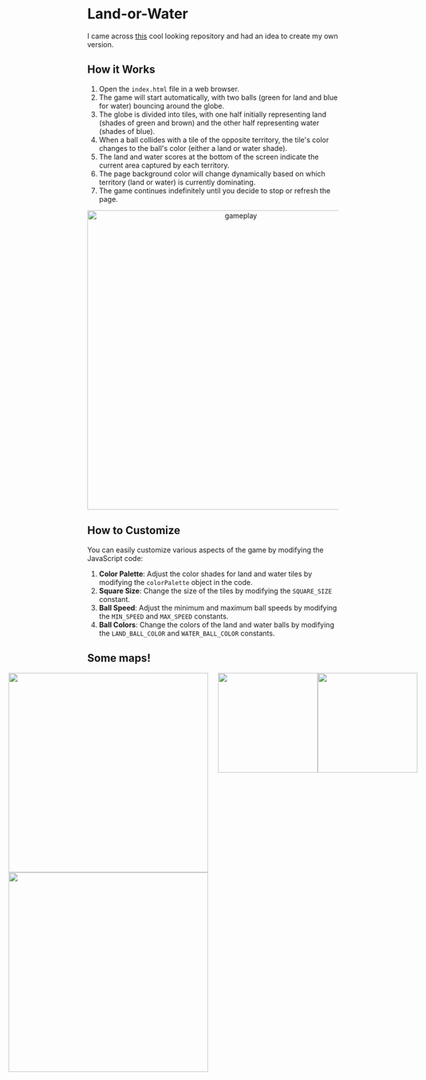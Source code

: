 # Land-or-Water

I came across [this](https://github.com/vnglst/pong-wars?tab=readme-ov-file) cool looking repository and had an idea to create my own version.

## How it Works

1. Open the `index.html` file in a web browser.
2. The game will start automatically, with two balls (green for land and blue for water) bouncing around the globe.
3. The globe is divided into tiles, with one half initially representing land (shades of green and brown) and the other half representing water (shades of blue).
4. When a ball collides with a tile of the opposite territory, the tile's color changes to the ball's color (either a land or water shade).
5. The land and water scores at the bottom of the screen indicate the current area captured by each territory.
6. The page background color will change dynamically based on which territory (land or water) is currently dominating.
7. The game continues indefinitely until you decide to stop or refresh the page.

<div align = "center">
  <img src="https://github.com/makaveli2P/land-or-water/assets/54131539/08023c57-735b-4b09-9133-802a57040022" alt="gameplay" width="600">
</div>

## How to Customize

You can easily customize various aspects of the game by modifying the JavaScript code:

1. **Color Palette**: Adjust the color shades for land and water tiles by modifying the `colorPalette` object in the code.
2. **Square Size**: Change the size of the tiles by modifying the `SQUARE_SIZE` constant.
3. **Ball Speed**: Adjust the minimum and maximum ball speeds by modifying the `MIN_SPEED` and `MAX_SPEED` constants.
4. **Ball Colors**: Change the colors of the land and water balls by modifying the `LAND_BALL_COLOR` and `WATER_BALL_COLOR` constants.

## Some maps!
<div align="center">
  <div style="display: flex; justify-content: center; align-items: flex-start;">
    <div style="margin-right: 20px;">
      <img src="https://github.com/makaveli2P/land-or-water/assets/54131539/9ee5e542-a528-4ab0-b030-980d7999b44b" width="400" />
      <img src="https://github.com/makaveli2P/land-or-water/assets/54131539/118519b0-44fc-4505-bab1-8aadd8234ece" width="400" />
    </div>
    <img src="https://github.com/makaveli2P/land-or-water/assets/54131539/697aa1a3-7870-42e5-a13b-00b00be15fcb" width="200" />
    <img src="https://github.com/makaveli2P/land-or-water/assets/54131539/a45c6b88-d104-4ef9-a18c-b91cd5f24bc7" width="200" />
  </div>
</div>
